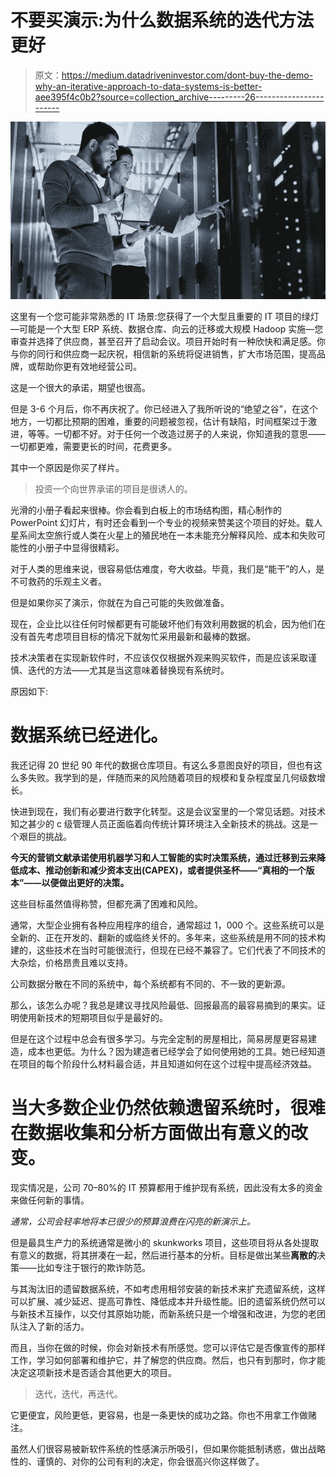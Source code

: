 # 不要买演示:为什么数据系统的迭代方法更好

> 原文：<https://medium.datadriveninvestor.com/dont-buy-the-demo-why-an-iterative-approach-to-data-systems-is-better-aee395f4c0b2?source=collection_archive---------26----------------------->

![](img/fb324253eb0d8dd511518bb9bc6bd952.png)

这里有一个您可能非常熟悉的 IT 场景:您获得了一个大型且重要的 IT 项目的绿灯—可能是一个大型 ERP 系统、数据仓库、向云的迁移或大规模 Hadoop 实施—您审查并选择了供应商，甚至召开了启动会议。项目开始时有一种欣快和满足感。你与你的同行和供应商一起庆祝，相信新的系统将促进销售，扩大市场范围，提高品牌，或帮助你更有效地经营公司。

这是一个很大的承诺，期望也很高。

但是 3-6 个月后，你不再庆祝了。你已经进入了我所听说的“绝望之谷”，在这个地方，一切都比预期的困难，重要的问题被忽视，估计有缺陷，时间框架过于激进，等等。一切都不好。对于任何一个改造过房子的人来说，你知道我的意思——一切都更难，需要更长的时间，花费更多。

其中一个原因是你买了样片。

> 投资一个向世界承诺的项目是很诱人的。

光滑的小册子看起来很棒。你会看到白板上的市场结构图，精心制作的 PowerPoint 幻灯片，有时还会看到一个专业的视频来赞美这个项目的好处。载人星系间太空旅行或人类在火星上的殖民地在一本未能充分解释风险、成本和失败可能性的小册子中显得很精彩。

对于人类的思维来说，很容易低估难度，夸大收益。毕竟，我们是“能干”的人，是不可救药的乐观主义者。

但是如果你买了演示，你就在为自己可能的失败做准备。

现在，企业比以往任何时候都更有可能破坏他们有效利用数据的机会，因为他们在没有首先考虑项目目标的情况下就匆忙采用最新和最棒的数据。

技术决策者在实现新软件时，不应该仅仅根据外观来购买软件，而是应该采取谨慎、迭代的方法——尤其是当这意味着替换现有系统时。

原因如下:

# 数据系统已经进化。

我还记得 20 世纪 90 年代的数据仓库项目。有这么多意图良好的项目，但也有这么多失败。我学到的是，伴随而来的风险随着项目的规模和复杂程度呈几何级数增长。

快进到现在，我们有必要进行数字化转型。这是会议室里的一个常见话题。对技术知之甚少的 c 级管理人员正面临着向传统计算环境注入全新技术的挑战。这是一个艰巨的挑战。

**今天的营销文献承诺使用机器学习和人工智能的实时决策系统，通过迁移到云来降低成本、推动创新和减少资本支出(CAPEX)，或者提供圣杯——“真相的一个版本”——以便做出更好的决策。**

这些目标虽然值得称赞，但都充满了困难和风险。

通常，大型企业拥有各种应用程序的组合，通常超过 1，000 个。这些系统可以是全新的、正在开发的、翻新的或临终关怀的。多年来，这些系统是用不同的技术构建的，这些技术在当时可能很流行，但现在已经不兼容了。它们代表了不同技术的大杂烩，价格昂贵且难以支持。

公司数据分散在不同的系统中，每个系统都有不同的、不一致的更新源。

那么，该怎么办呢？我总是建议寻找风险最低、回报最高的最容易摘到的果实。证明使用新技术的短期项目似乎是最好的。

但是在这个过程中总会有很多学习。与完全定制的房屋相比，简易房屋更容易建造，成本也更低。为什么？因为建造者已经学会了如何使用她的工具。她已经知道在项目的每个阶段什么材料最合适，并且知道如何在这个过程中提高经济效益。

# **当大多数企业仍然依赖遗留系统时，很难在数据收集和分析方面做出有意义的改变。**

现实情况是，公司 70–80%的 IT 预算都用于维护现有系统，因此没有太多的资金来做任何新的事情。

*通常，公司会轻率地将本已很少的预算浪费在闪亮的新演示上。*

但是最具生产力的系统通常是微小的 skunkworks 项目，这些项目将从各处提取有意义的数据，将其拼凑在一起，然后进行基本的分析。目标是做出某些**离散的**决策——比如专注于银行的欺诈防范。

与其淘汰旧的遗留数据系统，不如考虑用相邻安装的新技术来扩充遗留系统，这样可以扩展、减少延迟、提高可靠性、降低成本并升级性能。旧的遗留系统仍然可以与新技术互操作，以交付其原始功能，而新系统只是一个增强和改进，为您的老团队注入了新的活力。

而且，当你在做的时候，你会对新技术有所感觉。您可以评估它是否像宣传的那样工作，学习如何部署和维护它，并了解您的供应商。然后，也只有到那时，你才能决定这项新技术是否适合其他更大的项目。

> 迭代，迭代，再迭代。

它更便宜，风险更低，更容易，也是一条更快的成功之路。你也不用拿工作做赌注。

虽然人们很容易被新软件系统的性感演示所吸引，但如果你能抵制诱惑，做出战略性的、谨慎的、对你的公司有利的决定，你会很高兴你这样做了。